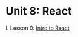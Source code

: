 # Unit 8: React

I. Lesson 0: [Intro to React](https://github.com/The-Marcy-Lab-School/se-unit-8/tree/master/lesson-0-intro-to-react)